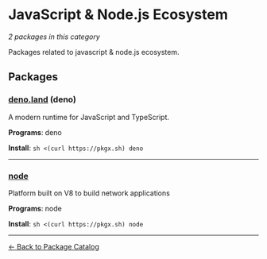 # JavaScript & Node.js Ecosystem

*2 packages in this category*

Packages related to javascript & node.js ecosystem.

## Packages

### [deno.land](../packages/denoland.md) (deno)

A modern runtime for JavaScript and TypeScript.

**Programs**: deno

**Install**: `sh <(curl https://pkgx.sh) deno`

---

### [node](../packages/node.md)

Platform built on V8 to build network applications

**Programs**: node

**Install**: `sh <(curl https://pkgx.sh) node`

---

[← Back to Package Catalog](../package-catalog.md)
